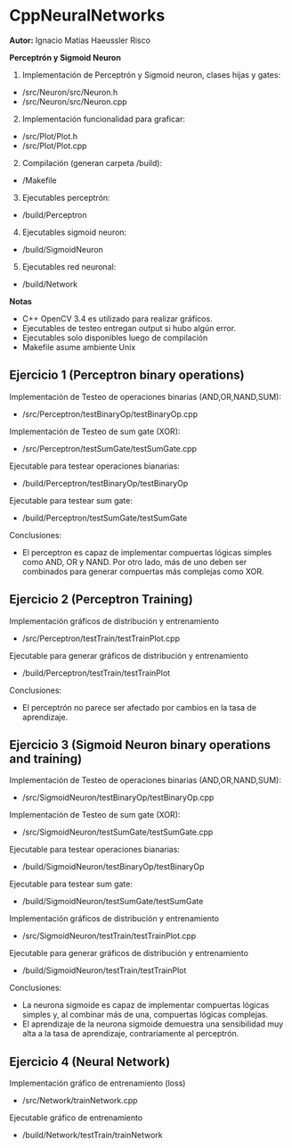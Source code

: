 # CppNeuralNetworks

<b>Autor:</b> Ignacio Matías Haeussler Risco

<b>Perceptrón y Sigmoid Neuron</b>

1. Implementación de Perceptrón y Sigmoid neuron, clases hijas y gates:
  - /src/Neuron/src/Neuron.h
  - /src/Neuron/src/Neuron.cpp
  
2. Implementación funcionalidad para graficar:
  - /src/Plot/Plot.h
  - /src/Plot/Plot.cpp

2. Compilación (generan carpeta /build):
  - /Makefile

3. Ejecutables perceptrón:
  - /build/Perceptron

4. Ejecutables sigmoid neuron:
  - /build/SigmoidNeuron
  
5. Ejecutables red neuronal:
  - /build/Network
  
<b>Notas</b>

  - C++ OpenCV 3.4 es utilizado para realizar gráficos.
  - Ejecutables de testeo entregan output si hubo algún error.
  - Ejecutables solo disponibles luego de compilación
  - Makefile asume ambiente Unix

## Ejercicio 1 (Perceptron binary operations)

Implementación de Testeo de operaciones binarias (AND,OR,NAND,SUM): 
  - /src/Perceptron/testBinaryOp/testBinaryOp.cpp

Implementación de Testeo de sum gate (XOR): 
  - /src/Perceptron/testSumGate/testSumGate.cpp

Ejecutable para testear operaciones bianarias:
  - /build/Perceptron/testBinaryOp/testBinaryOp

Ejecutable para testear sum gate:
  - /build/Perceptron/testSumGate/testSumGate
  
Conclusiones:
  - El perceptron es capaz de implementar compuertas lógicas
  simples como AND, OR y NAND. Por otro lado, más de uno deben
  ser combinados para generar compuertas más complejas como XOR.

## Ejercicio 2 (Perceptron Training)

Implementación gráficos de distribución y entrenamiento
  - /src/Perceptron/testTrain/testTrainPlot.cpp
  
Ejecutable para generar gráficos de distribución y entrenamiento
  - /build/Perceptron/testTrain/testTrainPlot
  
Conclusiones:
  - El perceptrón no parece ser afectado por cambios en la tasa de
  aprendizaje.
  
## Ejercicio 3 (Sigmoid Neuron binary operations and training)

Implementación de Testeo de operaciones binarias (AND,OR,NAND,SUM): 
  - /src/SigmoidNeuron/testBinaryOp/testBinaryOp.cpp

Implementación de Testeo de sum gate (XOR): 
  - /src/SigmoidNeuron/testSumGate/testSumGate.cpp

Ejecutable para testear operaciones bianarias:
  - /build/SigmoidNeuron/testBinaryOp/testBinaryOp

Ejecutable para testear sum gate:
  - /build/SigmoidNeuron/testSumGate/testSumGate
  
Implementación gráficos de distribución y entrenamiento
  - /src/SigmoidNeuron/testTrain/testTrainPlot.cpp
  
Ejecutable para generar gráficos de distribución y entrenamiento
  - /build/SigmoidNeuron/testTrain/testTrainPlot

Conclusiones:
  - La neurona sigmoide es capaz de implementar compuertas lógicas
  simples y, al combinar más de una, compuertas lógicas complejas.
  - El aprendizaje de la neurona sigmoide demuestra una sensibilidad
  muy alta a la tasa de aprendizaje, contrariamente al perceptrón.
  
## Ejercicio 4 (Neural Network)

Implementación gráfico de entrenamiento (loss)
  - /src/Network/trainNetwork.cpp
  
Ejecutable gráfico de entrenamiento
  - /build/Network/testTrain/trainNetwork
  
  
